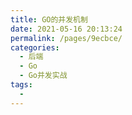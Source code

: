 ```yaml
---
title: GO的并发机制
date: 2021-05-16 20:13:24
permalink: /pages/9ecbce/
categories:
  - 后端
  - Go
  - Go并发实战
tags:
  - 
---
```

